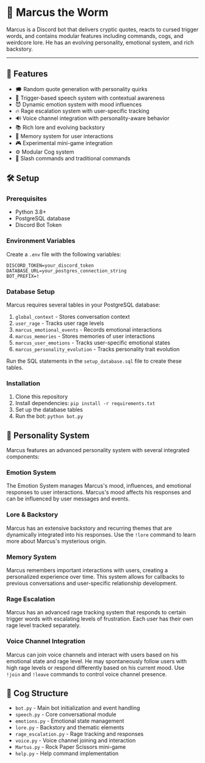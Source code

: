 # 🐛 Marcus the Worm

Marcus is a Discord bot that delivers cryptic quotes, reacts to cursed trigger words, and contains modular features including commands, cogs, and weirdcore lore. He has an evolving personality, emotional system, and rich backstory.

---

## 🧠 Features

- 🗯️ Random quote generation with personality quirks
- 🧃 Trigger-based speech system with contextual awareness
- 😈 Dynamic emotion system with mood influences
- 🔥 Rage escalation system with user-specific tracking
- 🔊 Voice channel integration with personality-aware behavior
- 📚 Rich lore and evolving backstory
- 💾 Memory system for user interactions
- 🎮 Experimental mini-game integration
- ⚙️ Modular Cog system
- 💬 Slash commands and traditional commands

## 🛠️ Setup

### Prerequisites

- Python 3.8+
- PostgreSQL database
- Discord Bot Token

### Environment Variables

Create a `.env` file with the following variables:

```env
DISCORD_TOKEN=your_discord_token
DATABASE_URL=your_postgres_connection_string
BOT_PREFIX=!
```

### Database Setup

Marcus requires several tables in your PostgreSQL database:

1. `global_context` - Stores conversation context
2. `user_rage` - Tracks user rage levels
3. `marcus_emotional_events` - Records emotional interactions
4. `marcus_memories` - Stores memories of user interactions
5. `marcus_user_emotions` - Tracks user-specific emotional states
6. `marcus_personality_evolution` - Tracks personality trait evolution

Run the SQL statements in the `setup_database.sql` file to create these tables.

### Installation

1. Clone this repository
2. Install dependencies: `pip install -r requirements.txt`
3. Set up the database tables
4. Run the bot: `python bot.py`

## 🤖 Personality System

Marcus features an advanced personality system with several integrated components:

### Emotion System

The Emotion System manages Marcus's mood, influences, and emotional responses to user interactions. Marcus's mood affects his responses and can be influenced by user messages and events.

### Lore & Backstory

Marcus has an extensive backstory and recurring themes that are dynamically integrated into his responses. Use the `!lore` command to learn more about Marcus's mysterious origin.

### Memory System

Marcus remembers important interactions with users, creating a personalized experience over time. This system allows for callbacks to previous conversations and user-specific relationship development.

### Rage Escalation

Marcus has an advanced rage tracking system that responds to certain trigger words with escalating levels of frustration. Each user has their own rage level tracked separately.

### Voice Channel Integration

Marcus can join voice channels and interact with users based on his emotional state and rage level. He may spontaneously follow users with high rage levels or respond differently based on his current mood. Use `!join` and `!leave` commands to control voice channel presence.

## 🔌 Cog Structure

- `bot.py` - Main bot initialization and event handling
- `speech.py` - Core conversational module
- `emotions.py` - Emotional state management
- `lore.py` - Backstory and thematic elements
- `rage_escalation.py` - Rage tracking and responses
- `voice.py` - Voice channel joining and interaction
- `Martus.py` - Rock Paper Scissors mini-game
- `help.py` - Help command implementation
